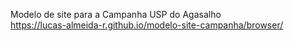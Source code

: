 Modelo de site para a Campanha USP do Agasalho  
https://lucas-almeida-r.github.io/modelo-site-campanha/browser/
